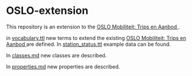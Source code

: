 # OSLO-extension

This repository is an extension to the [OSLO Mobiliteit: Trips en Aanbod ](https://data.vlaanderen.be/doc/applicatieprofiel/mobiliteit-trips-en-aanbod).

in [vocabulary.ttl](https://github.com/stijnbrysbaert/OSLO-extension/blob/master/vocabulary.ttl) new terms to extend the existing [OSLO Mobiliteit: Trips en Aanbod ](https://data.vlaanderen.be/doc/applicatieprofiel/mobiliteit-trips-en-aanbod) are defined. In [station_status.ttl](https://github.com/stijnbrysbaert/OSLO-extension/blob/master/station_status.ttl) example data can be found.

In [classes.md](https://github.ugent.be/sbrysbae/OSLO-extension/blob/master/classes.md) new classes are described.

In [properties.md](https://github.ugent.be/sbrysbae/OSLO-extension/blob/master/properties.md) new properties are described.
